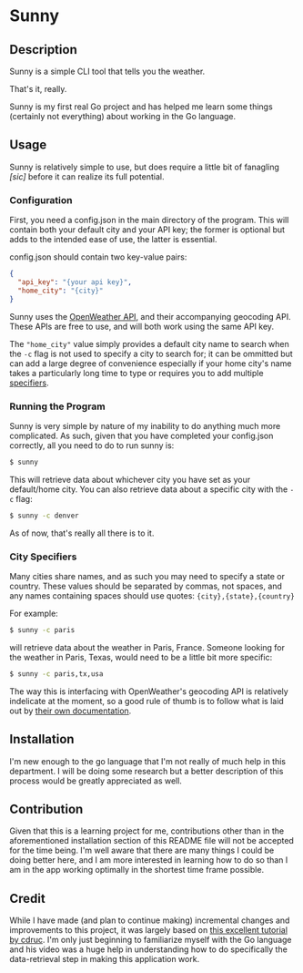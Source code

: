 # Sunny

## Description

Sunny is a simple CLI tool that tells you the weather.

That's it, really.

Sunny is my first real Go project and has helped me learn some things (certainly not everything) about working in the Go language.

## Usage

Sunny is relatively simple to use, but does require a little bit of fanagling _[sic]_ before it can realize its full potential.

### Configuration

First, you need a config.json in the main directory of the program. This will contain both your default city and your API key; the former is optional but adds to the intended ease of use, the latter is essential.

config.json should contain two key-value pairs:

```json
{
  "api_key": "{your api key}",
  "home_city": "{city}"
}
```

Sunny uses the [OpenWeather API](https://openweathermap.org/), and their accompanying geocoding API. These APIs are free to use, and will both work using the same API key.

The `"home_city"` value simply provides a default city name to search when the `-c` flag is not used to specify a city to search for; it can be ommitted but can add a large degree of convenience especially if your home city's name takes a particularly long time to type or requires you to add multiple [specifiers](#city-specifiers).

### Running the Program

Sunny is very simple by nature of my inability to do anything much more complicated. As such, given that you have completed your config.json correctly, all you need to do to run sunny is:

```zsh
$ sunny
```

This will retrieve data about whichever city you have set as your default/home city.
You can also retrieve data about a specific city with the `-c` flag:

```zsh
$ sunny -c denver
```

As of now, that's really all there is to it.

### City Specifiers

Many cities share names, and as such you may need to specify a state or country. These values should be separated by commas, not spaces, and any names containing spaces should use quotes: `{city},{state},{country}`

For example:

```zsh
$ sunny -c paris
```

will retrieve data about the weather in Paris, France. Someone looking for the weather in Paris, Texas, would need to be a little bit more specific:

```zsh
$ sunny -c paris,tx,usa
```

The way this is interfacing with OpenWeather's geocoding API is relatively indelicate at the moment, so a good rule of thumb is to follow what is laid out by [their own documentation](https://openweathermap.org/current#geocoding).

## Installation

I'm new enough to the go language that I'm not really of much help in this department. I will be doing some research but a better description of this process would be greatly appreciated as well.

## Contribution

Given that this is a learning project for me, contributions other than in the aforementioned installation section of this README file will not be accepted for the time being. I'm well aware that there are many things I could be doing better here, and I am more interested in learning how to do so than I am in the app working optimally in the shortest time frame possible.

## Credit

While I have made (and plan to continue making) incremental changes and improvements to this project, it was largely based on [this excellent tutorial by cdruc](https://youtu.be/zPYjfgxYO7k?si=wQNadm2KLwH8iApc). I'm only just beginning to familiarize myself with the Go language and his video was a huge help in understanding how to do specifically the data-retrieval step in making this application work.
